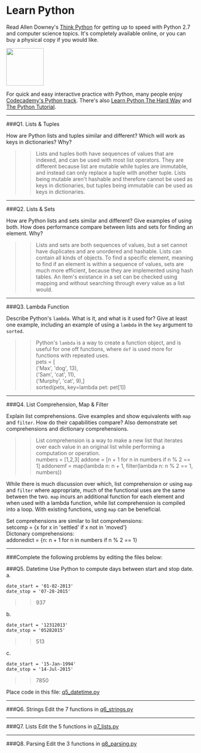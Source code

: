 # Learn Python

Read Allen Downey's [Think Python](http://www.greenteapress.com/thinkpython/) for getting up to speed with Python 2.7 and computer science topics. It's completely available online, or you can buy a physical copy if you would like.

<a href="http://www.greenteapress.com/thinkpython/"><img src="img/think_python.png" style="width: 100px;" target="_blank"></a>

For quick and easy interactive practice with Python, many people enjoy [Codecademy's Python track](http://www.codecademy.com/en/tracks/python). There's also [Learn Python The Hard Way](http://learnpythonthehardway.org/book/) and [The Python Tutorial](https://docs.python.org/2/tutorial/).

---

###Q1. Lists &amp; Tuples

How are Python lists and tuples similar and different? Which will work as keys in dictionaries? Why?

>> Lists and tuples both have sequences of values that are indexed, and can be used with most list operators. They are different because list are mutable while tuples are immutable, and instead can only replace a tuple with another tuple. Lists being mutable aren't hashable and therefore cannot be used as keys in dictionaries, but tuples being immutable can be used as keys in dictionaries. 

---

###Q2. Lists &amp; Sets

How are Python lists and sets similar and different? Give examples of using both. How does performance compare between lists and sets for finding an element. Why?

>> Lists and sets are both sequences of values, but a set cannot have duplicates and are unordered and hashable. Lists can contain all kinds of objects. To find a specific element, meaning to find if an element is within a sequence of values, sets are much more efficient, because they are implemented using hash tables. An item's existance in a set can be checked using mapping and without searching through every value as a list would. 

---

###Q3. Lambda Function

Describe Python's `lambda`. What is it, and what is it used for? Give at least one example, including an example of using a `lambda` in the `key` argument to `sorted`.

>> Python's `lambda` is a way to create a function object, and is useful for one off functions, where `def` is used more for functions with repeated uses.  
pets = [  
	('Max', 'dog', 13),  
	('Sam', 'cat', 11),  
	('Murphy', 'cat', 9),]  
sorted(pets, key=lambda pet: pet[1])

---

###Q4. List Comprehension, Map &amp; Filter

Explain list comprehensions. Give examples and show equivalents with `map` and `filter`. How do their capabilities compare? Also demonstrate set comprehensions and dictionary comprehensions.

>> List comprehension is a way to make a new list that iterates over each value in an original list while performing a computation or operation.  
numbers = [1,2,3]
addone = [n + 1 for n in numbers if n % 2 == 1]
addonemf = map(lambda n: n + 1, filter(lambda n: n % 2 == 1, numbers))  
  
While there is much discussion over which, list comprehension or using `map` and `filter` where appropriate, much of the functional uses are the same between the two. `map` incurs an additional function for each element and when used with a lambda function, while list comprehension is compiled into a loop. With existing functions, usng `map` can be beneficial.  

Set comprehensions are similar to list comprehensions:  
setcomp = {x for x in 'settled' if x not in 'moved'}  
Dictonary comprehensions:  
addonedict = {n: n + 1 for n in numbers if n % 2 == 1}

---

###Complete the following problems by editing the files below:

###Q5. Datetime
Use Python to compute days between start and stop date.   
a.  

```
date_start = '01-02-2013'    
date_stop = '07-28-2015'
```

>> 937

b.  
```
date_start = '12312013'  
date_stop = '05282015'  
```

>> 513

c.  
```
date_start = '15-Jan-1994'      
date_stop = '14-Jul-2015'  
```

>> 7850

Place code in this file: [q5_datetime.py](python/q5_datetime.py)

---

###Q6. Strings
Edit the 7 functions in [q6_strings.py](python/q6_strings.py)

---

###Q7. Lists
Edit the 5 functions in [q7_lists.py](python/q7_lists.py)

---

###Q8. Parsing
Edit the 3 functions in [q8_parsing.py](python/q8_parsing.py)





